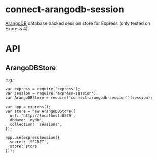 # connect-arangodb-session

[ArangoDB](https://www.arangodb.com/) database backed session store for Express (only tested on Express 4).

# API

## ArangoDBStore
e.g.:
```
var express = require('express');
var session = require('express-session');
var ArangoDBStore = require('connect-arangodb-session')(session);

var app = express();
var store = new ArangoDBStore({
  url: 'http://localhost:8529',
  dbName: 'mydb',
  collection: 'sessions',
});

app.use(expressSession({
  secret: 'SECRET',
  store: store
}));

```
